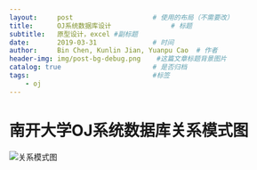 ```yaml
---
layout:     post                    # 使用的布局（不需要改）
title:      OJ系统数据库设计               # 标题 
subtitle:   原型设计，excel #副标题
date:       2019-03-31              # 时间
author:     Bin Chen, Kunlin Jian, Yuanpu Cao  # 作者
header-img: img/post-bg-debug.png    #这篇文章标题背景图片
catalog: true                       # 是否归档
tags:                               #标签
    - oj
---
```

# 南开大学OJ系统数据库关系模式图
![关系模式图](http://m.qpic.cn/psb?/V10Q0Lbf0LNtQ5/eejHgeprOMmzfygzJLAzSjzIruvxAjatV26cSMAA5Lg!/b/dLgAAAAAAAAA&bo=yQRLA8kESwMDCSw!&rf=viewer_4)
